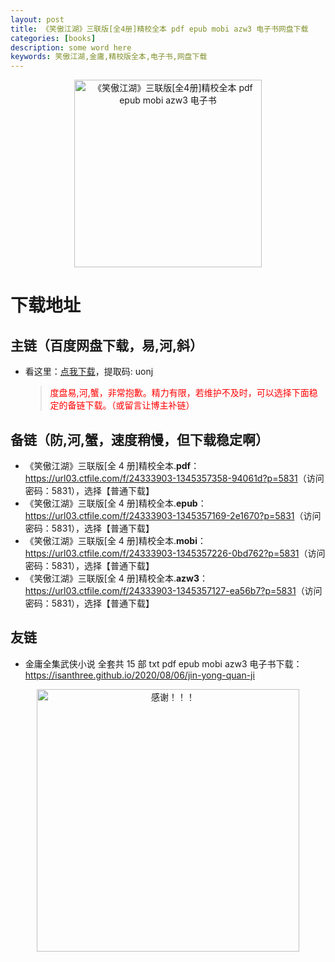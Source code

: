 ```yaml
---
layout: post
title: 《笑傲江湖》三联版[全4册]精校全本 pdf epub mobi azw3 电子书网盘下载
categories: [books]
description: some word here
keywords: 笑傲江湖,金庸,精校版全本,电子书,网盘下载
---
```


<div align="center"><img src="https://qweree.cn/wp-content/uploads/2024/08/xiao-ao-jiang-hu-tuya.jpg" alt="《笑傲江湖》三联版[全4册]精校全本 pdf epub mobi azw3 电子书" width="300px" height="auto"></div>

# 下载地址

## 主链（百度网盘下载，易,河,斜）

- 看这里：[点我下载](https://pan.baidu.com/s/1iMXUbSbtZQZjDcqDmnWUyw?pwd=uonj)，提取码: uonj

  > <p style="color:red" >度盘易,河,蟹，非常抱歉。精力有限，若维护不及时，可以选择下面稳定的备链下载。（或留言让博主补链）</p>

## 备链（防,河,蟹，速度稍慢，但下载稳定啊）

- 《笑傲江湖》三联版[全 4 册]精校全本.**pdf**：<https://url03.ctfile.com/f/24333903-1345357358-94061d?p=5831>（访问密码：5831），选择【普通下载】
- 《笑傲江湖》三联版[全 4 册]精校全本.**epub**：<https://url03.ctfile.com/f/24333903-1345357169-2e1670?p=5831>（访问密码：5831），选择【普通下载】
- 《笑傲江湖》三联版[全 4 册]精校全本.**mobi**：<https://url03.ctfile.com/f/24333903-1345357226-0bd762?p=5831>（访问密码：5831），选择【普通下载】
- 《笑傲江湖》三联版[全 4 册]精校全本.**azw3**：<https://url03.ctfile.com/f/24333903-1345357127-ea56b7?p=5831>（访问密码：5831），选择【普通下载】

## 友链

- 金庸全集武侠小说 全套共 15 部 txt pdf epub mobi azw3 电子书下载：<https://isanthree.github.io/2020/08/06/jin-yong-quan-ji>

<div align="center"><img src="https://pic.imgdb.cn/item/661246bf68eb935713c7f81c.gif" alt="感谢！！！" width="420px" height="auto"/></div>
